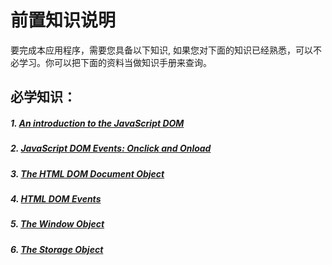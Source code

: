 # 前置知识说明

要完成本应用程序，需要您具备以下知识, 如果您对下面的知识已经熟悉，可以不必学习。你可以把下面的资料当做知识手册来查询。

## 必学知识：
##### 1. [An introduction to the JavaScript DOM](https://www.freecodecamp.org/news/an-introduction-to-the-javascript-dom-512463dd62ec/)
##### 2. [JavaScript DOM Events: Onclick and Onload](https://www.freecodecamp.org/news/javascript-dom-events-onclick-and-onload/)
##### 3. [The HTML DOM Document Object](https://www.w3schools.com/jsref/dom_obj_document.asp)
##### 4. [HTML DOM Events](https://www.w3schools.com/jsref/dom_obj_event.asp)
##### 5. [The Window Object](https://www.w3schools.com/jsref/obj_window.asp)
##### 6. [The Storage Object](https://www.w3schools.com/jsref/obj_storage.asp)
